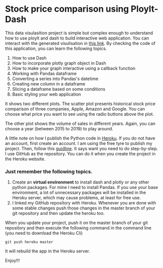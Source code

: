 # Stock price comparison using Ploylt-Dash

This data visulasition project is simple but complex enough to understand how to use ploylt and dash to build interactive web application. You can interact with the generated visulisation in [this link](https://stock-price-dash.herokuapp.com/). By checking the code of this application, you can learn the following topics.

1. How to use Dash
2. How to incorporate plotly graph object in Dash
3. How to make your graph interactive using a callback function
4. Working with Pandas dataframe
5. Converting a series into Pandas's datetime
6. Creating new column in a dataframe
7. Slicing a dataframe based on some conditions
8. Basic styling your web application

It shows two different plots. The scatter plot presents historical stock price comparison of three companies, Apple, Amazon and Google. You can choose what price you want to see using the radio buttons above the plot.

The other plot shows the volume of sales in different years. Again, you can choose a year (between 2015 to 2019) to play around.

A little note on how I publish the Python code in [Heroku](https://www.heroku.com/). If you do not have an account, first create an account. I am using the free tyre to publish my project. Then, follow this [guidline](https://dash.plot.ly/deployment). It says want you need to do step-by-step. I use GitHub as the repository. You can do it when you create the project in the Heroku website.

### Just remember the following topics.
1. Create an **virtual environment** to install dash and plotly or any other python packages. For mine I need to install Pandas. If you use your base environment, a lot of unnecessary packages will be installed in the Heroku server, which may cause problems, at least for free use.
2. I linked my GitHub repository with Heroku. Whenever you are done with some stable changes push those changes in the master branch of your git repository and then update the heroku too.

When you update your project, push it on the master branch of your git repository and then execute the following command in the command line (you need to download the Heroku Cli)

```
git push heroku master
```
It will rebuild the app in the Heroku server.

Enjoy!!!

